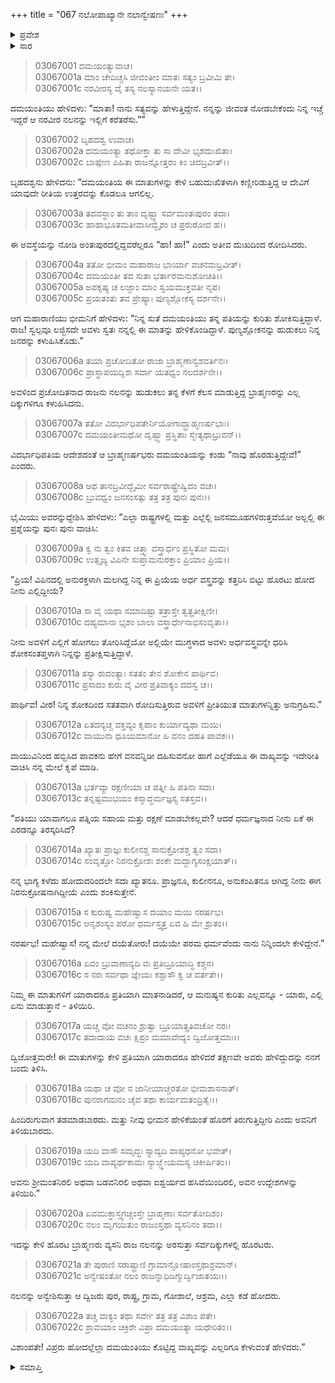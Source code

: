 +++
title = "067 ನಲೋಪಾಖ್ಯಾನೇ ನಲಾನ್ವೇಷಣಃ"
+++

<details><summary>ಪ್ರವೇಶ</summary>


।।   ಓಂ ಓಂ ನಮೋ ನಾರಾಯಣಾಯ।।   ಶ್ರೀ ವೇದವ್ಯಾಸಾಯ ನಮಃ ।।

ಶ್ರೀ ಕೃಷ್ಣದ್ವೈಪಾಯನ ವೇದವ್ಯಾಸ ವಿರಚಿತ  

**ಶ್ರೀ ಮಹಾಭಾರತ**

**ಆರಣ್ಯಕ ಪರ್ವ**

**ಇಂದ್ರಲೋಕಾಭಿಗಮನ ಪರ್ವ**

**ಅಧ್ಯಾಯ 67**

</details>


<details><summary>ಸಾರ</summary>

ನಲನನ್ನು ಹುಡುಕಲು ಬ್ರಾಹ್ಮಣರನ್ನು ಕಳುಹಿಸಿದ್ದುದು (1-7). ಹೊರಡುವಾಗ ದಮಯಂತಿಯು ಬ್ರಾಹ್ಮಣರಿಗೆ ಕೆಲವು ಪ್ರಶ್ನೆಗಳನ್ನಿತ್ತು ಈ ಪ್ರಶ್ನೆಗಳಿಗೆ ಉತ್ತರಿಸುವವನ ವಿವರಗಳನ್ನು ತಿಳಿದು ಬನ್ನಿ ಎಂದು ಹೇಳಿ ಕಳುಹಿಸುವುದು (8-22).

</details>


> 03067001 ದಮಯಂತ್ಯುವಾಚ।  
03067001a ಮಾಂ ಚೇದಿಚ್ಚಸಿ ಜೀವಂತೀಂ ಮಾತಃ ಸತ್ಯಂ ಬ್ರವೀಮಿ ತೇ।  
03067001c ನರವೀರಸ್ಯ ವೈ ತಸ್ಯ ನಲಸ್ಯಾನಯನೇ ಯತ।।

ದಮಯಂತಿಯು ಹೇಳಿದಳು: “ಮಾತಾ! ನಾನು ಸತ್ಯವನ್ನು ಹೇಳುತ್ತಿದ್ದೇನೆ. ನನ್ನನ್ನು ಜೀವಂತ ನೋಡಬೇಕೆಂದು ನಿನ್ನ ಇಚ್ಚೆ ಇದ್ದರೆ ಆ ನರವೀರ ನಲನನ್ನು ಇಲ್ಲಿಗೆ ಕರೆತರೆಸು.””

> 03067002 ಬೃಹದಶ್ವ ಉವಾಚ।  
03067002a ದಮಯಂತ್ಯಾ ತಥೋಕ್ತಾ ತು ಸಾ ದೇವೀ ಭೃಶದುಃಖಿತಾ।   
03067002c ಬಾಷ್ಪೇಣ ಪಿಹಿತಾ ರಾಜನ್ನೋತ್ತರಂ ಕಿಂ ಚಿದಬ್ರವೀತ್।।

ಬೃಹದಶ್ವನು ಹೇಳಿದನು: “ದಮಯಂತಿಯ ಈ ಮಾತುಗಳನ್ನು ಕೇಳಿ ಬಹುದುಃಖಿತಳಾಗಿ ಕಣ್ಣೀರಿಡುತ್ತಿದ್ದ ಆ ದೇವಿಗೆ ಯಾವುದೇ ರೀತಿಯ ಉತ್ತರವನ್ನು ಕೊಡಲೂ ಆಗಲಿಲ್ಲ.

> 03067003a ತದವಸ್ಥಾಂ ತು ತಾಂ ದೃಷ್ಟ್ವಾ ಸರ್ವಮಂತಃಪುರಂ ತದಾ।  
03067003c ಹಾಹಾಭೂತಮತೀವಾಸೀದ್ಭೃಶಂ ಚ ಪ್ರರುರೋದ ಹ।।

ಈ ಅವಸ್ಥೆಯನ್ನು ನೋಡಿ ಅಂತಃಪುರದಲ್ಲಿದ್ದವರೆಲ್ಲರೂ “ಹಾ! ಹಾ!” ಎಂದು ಅತೀವ ದುಃಖದಿಂದ ರೋದಿಸಿದರು.

> 03067004a ತತೋ ಭೀಮಂ ಮಹಾರಾಜ ಭಾರ್ಯಾ ವಚನಮಬ್ರವೀತ್।  
03067004c ದಮಯಂತೀ ತವ ಸುತಾ ಭರ್ತಾರಮನುಶೋಚತಿ।।  
03067005a ಅಪಕೃಷ್ಯ ಚ ಲಜ್ಜಾಂ ಮಾಂ ಸ್ವಯಮುಕ್ತವತೀ ನೃಪ।  
03067005c ಪ್ರಯತಂತು ತವ ಪ್ರೇಷ್ಯಾಃ ಪುಣ್ಯಶ್ಲೋಕಸ್ಯ ದರ್ಶನೇ।।

ಆಗ ಮಹಾರಾಣಿಯು ಭೀಮನಿಗೆ ಹೇಳಿದಳು: “ನಿನ್ನ ಸುತೆ ದಮಯಂತಿಯು ತನ್ನ ಪತಿಯನ್ನು ಕುರಿತು ಶೋಕಿಸುತ್ತಿದ್ದಾಳೆ. ರಾಜ! ಸ್ವಲ್ಪವೂ ಲಜ್ಜಿಸದೇ ಅವಳು ಸ್ವತಃ ನನ್ನಲ್ಲಿ ಈ ಮಾತನ್ನು ಹೇಳಿಕೊಂಡಿದ್ದಾಳೆ. ಪುಣ್ಯಶ್ಲೋಕನನ್ನು ಹುಡುಕಲು ನಿನ್ನ ಜನರನ್ನು ಕಳುಹಿಸಿಕೊಡು.”

> 03067006a ತಯಾ ಪ್ರಚೋದಿತೋ ರಾಜಾ ಬ್ರಾಹ್ಮಣಾನ್ವಶವರ್ತಿನಃ।  
03067006c ಪ್ರಾಸ್ಥಾಪಯದ್ದಿಶಃ ಸರ್ವಾ ಯತಧ್ವಂ ನಲದರ್ಶನೇ।।

ಅವಳಿಂದ ಪ್ರಚೋದಿತನಾದ ರಾಜನು ನಲನನ್ನು ಹುಡುಕಲು ತನ್ನ ಕೆಳಗೆ ಕೆಲಸ ಮಾಡುತ್ತಿದ್ದ ಬ್ರಾಹ್ಮಣರನ್ನು ಎಲ್ಲ ದಿಕ್ಕುಗಳಿಗೂ ಕಳುಹಿಸಿದನು.

> 03067007a ತತೋ ವಿದರ್ಭಾಧಿಪತೇರ್ನಿಯೋಗಾದ್ಬ್ರಾಹ್ಮಣರ್ಷಭಾಃ।  
03067007c ದಮಯಂತೀಮಥೋ ದೃಷ್ಟ್ವಾ ಪ್ರಸ್ಥಿತಾಃ ಸ್ಮೇತ್ಯಥಾಬ್ರುವನ್।।

ವಿದರ್ಭಾಧಿಪತಿಯ ಆದೇಶದಂತೆ ಆ ಬ್ರಾಹ್ಮಣರ್ಷಭರು ದಮಯಂತಿಯನ್ನು ಕಂಡು “ನಾವು ಹೊರಡುತ್ತಿದ್ದೇವೆ!” ಎಂದರು.

> 03067008a ಅಥ ತಾನಬ್ರವೀದ್ಭೈಮೀ ಸರ್ವರಾಷ್ಟ್ರೇಷ್ವಿದಂ ವಚಃ।  
03067008c ಬ್ರುವಧ್ವಂ ಜನಸಂಸತ್ಸು ತತ್ರ ತತ್ರ ಪುನಃ ಪುನಃ।।

ಭೈಮಿಯು ಅವರನ್ನುದ್ದೇಶಿಸಿ ಹೇಳಿದಳು: “ಎಲ್ಲಾ ರಾಷ್ಟ್ರಗಳಲ್ಲಿ ಮತ್ತು ಎಲ್ಲೆಲ್ಲಿ ಜನಸಮೂಹಗಳಿರುತ್ತವೆಯೋ ಅಲ್ಲಲ್ಲಿ ಈ ಪ್ರಶ್ನೆಯನ್ನು ಪುನಃ ಪುನಃ ವಾಚಿಸಿ:

> 03067009a ಕ್ವ ನು ತ್ವಂ ಕಿತವ ಚಿತ್ತ್ವಾ ವಸ್ತ್ರಾರ್ಧಂ ಪ್ರಸ್ಥಿತೋ ಮಮ।  
03067009c ಉತ್ಸೃಜ್ಯ ವಿಪಿನೇ ಸುಪ್ತಾಮನುರಕ್ತಾಂ ಪ್ರಿಯಾಂ ಪ್ರಿಯ।।

“ಪ್ರಿಯ! ವಿಪಿನದಲ್ಲಿ ಅನುರಕ್ತಳಾಗಿ ಮಲಗಿದ್ದ ನಿನ್ನ ಈ ಪ್ರಿಯೆಯ ಅರ್ಧ ವಸ್ತ್ರವನ್ನು ಕತ್ತರಿಸಿ ಬಿಟ್ಟು ಹೊರಟು ಹೋದ ನೀನು ಎಲ್ಲಿದ್ದೀಯೆ?

> 03067010a ಸಾ ವೈ ಯಥಾ ಸಮಾದಿಷ್ಟಾ ತತ್ರಾಸ್ತೇ ತ್ವತ್ಪ್ರತೀಕ್ಷಿಣೀ।  
03067010c ದಹ್ಯಮಾನಾ ಭೃಶಂ ಬಾಲಾ ವಸ್ತ್ರಾರ್ಧೇನಾಭಿಸಂವೃತಾ।।

ನೀನು ಅವಳಿಗೆ ಎಲ್ಲಿಗೆ ಹೋಗಲು ತೋರಿಸಿದ್ದೆಯೋ ಅಲ್ಲಿಯೇ ಮುಗ್ಧಳಾದ ಅವಳು ಅರ್ಧವಸ್ತ್ರವನ್ನೇ ಧರಿಸಿ ಶೋಕಸಂತಪ್ತಳಾಗಿ ನಿನ್ನನ್ನು ಪ್ರತೀಕ್ಷಿಸುತ್ತಿದ್ದಾಳೆ.

> 03067011a ತಸ್ಯಾ ರುದಂತ್ಯಾಃ ಸತತಂ ತೇನ ಶೋಕೇನ ಪಾರ್ಥಿವ।  
03067011c ಪ್ರಸಾದಂ ಕುರು ವೈ ವೀರ ಪ್ರತಿವಾಕ್ಯಂ ದದಸ್ವ ಚ।।

ಪಾರ್ಥಿವ! ವೀರ! ನಿನ್ನ ಶೋಕದಿಂದ ಸತತವಾಗಿ ರೋದಿಸುತ್ತಿರುವ ಅವಳಿಗೆ ಪ್ರೀತಿಯುತ ಮಾತುಗಳನ್ನಿತ್ತು ಅನುಗ್ರಹಿಸು.”

> 03067012a ಏತದನ್ಯಚ್ಚ ವಕ್ತವ್ಯಂ ಕೃಪಾಂ ಕುರ್ಯಾದ್ಯಥಾ ಮಯಿ।  
03067012c ವಾಯುನಾ ಧೂಯಮಾನೋ ಹಿ ವನಂ ದಹತಿ ಪಾವಕಃ।।

ವಾಯುವಿನಿಂದ ಹಬ್ಬಿಸಿದ ಪಾವಕನು ಹೇಗೆ ವನವನ್ನಿಡೀ ದಹಿಸುವನೋ ಹಾಗೆ ಎಲ್ಲೆಡೆಯೂ ಈ ವಾಖ್ಯವನ್ನು ಇದೇರೀತಿ ವಾಚಿಸಿ ನನ್ನ ಮೇಲೆ ಕೃಪೆ ಮಾಡಿ.

> 03067013a ಭರ್ತವ್ಯಾ ರಕ್ಷಣೀಯಾ ಚ ಪತ್ನೀ ಹಿ ಪತಿನಾ ಸದಾ।  
03067013c ತನ್ನಷ್ಟಮುಭಯಂ ಕಸ್ಮಾದ್ಧರ್ಮಜ್ಞಸ್ಯ ಸತಸ್ತವ।।

“ಪತಿಯು ಯಾವಾಗಲೂ ಪತ್ನಿಯ ಸಹಾಯ ಮತ್ತು ರಕ್ಷಣೆ ಮಾಡಬೇಕಲ್ಲವೇ? ಆದರೆ ಧರ್ಮಜ್ಞನಾದ ನೀನು ಏಕೆ ಈ ಎರಡನ್ನೂ ತಿರಸ್ಕರಿಸಿದೆ?

> 03067014a ಖ್ಯಾತಃ ಪ್ರಾಜ್ಞಃ ಕುಲೀನಶ್ಚ ಸಾನುಕ್ರೋಶಶ್ಚ ತ್ವಂ ಸದಾ।  
03067014c ಸಂವೃತ್ತೋ ನಿರನುಕ್ರೋಶಃ ಶಂಕೇ ಮದ್ಭಾಗ್ಯಸಂಕ್ಷಯಾತ್।।

ನನ್ನ ಭಾಗ್ಯ ಕಳೆದು ಹೋದುದರಿಂದಲೇ ಸದಾ ಖ್ಯಾತನೂ. ಪ್ರಾಜ್ಞನೂ, ಕುಲೀನನೂ, ಅನುಕಂಪಿತನೂ ಆಗಿದ್ದ ನೀನು ಈಗ ನಿರನುಕ್ರೋಷನಾಗಿದ್ದೀಯೆ ಎಂದು ಶಂಕಿಸುತ್ತೇನೆ.

> 03067015a ಸ ಕುರುಷ್ವ ಮಹೇಷ್ವಾಸ ದಯಾಂ ಮಯಿ ನರರ್ಷಭ।   
03067015c ಆನೃಶಂಸ್ಯಂ ಪರೋ ಧರ್ಮಸ್ತ್ವತ್ತ ಏವ ಹಿ ಮೇ ಶ್ರುತಂ।।

ನರರ್ಷಭ! ಮಹೇಷ್ವಾಸ! ನನ್ನ ಮೇಲೆ ದಯೆತೋರು! ದಯೆಯೇ ಪರಮ ಧರ್ಮವೆಂದು ನಾನು ನಿನ್ನಿಂದಲೇ ಕೇಳಿದ್ದೇನೆ.”

> 03067016a ಏವಂ ಬ್ರುವಾಣಾನ್ಯದಿ ವಃ ಪ್ರತಿಬ್ರೂಯಾದ್ಧಿ ಕಶ್ಚನ।  
03067016c ಸ ನರಃ ಸರ್ವಥಾ ಜ್ಞೇಯಃ ಕಶ್ಚಾಸೌ ಕ್ವ ಚ ವರ್ತತೇ।।

ನಿಮ್ಮ ಈ ಮಾತುಗಳಿಗೆ ಯಾರಾದರೂ ಪ್ರತಿಯಾಗಿ ಮಾತನಾಡಿದರೆ, ಆ ಮನುಷ್ಯನ ಕುರಿತು ಎಲ್ಲವನ್ನೂ - ಯಾರು, ಎಲ್ಲಿ ಏನು ಮಾಡುತ್ತಾನೆ - ತಿಳಿಯಿರಿ.

> 03067017a ಯಚ್ಚ ವೋ ವಚನಂ ಶ್ರುತ್ವಾ ಬ್ರೂಯಾತ್ಪ್ರತಿವಚೋ ನರಃ।  
03067017c ತದಾದಾಯ ವಚಃ ಕ್ಷಿಪ್ರಂ ಮಮಾವೇದ್ಯಂ ದ್ವಿಜೋತ್ತಮಾಃ।।

ದ್ವಿಜೋತ್ತಮರೇ! ಈ ಮಾತುಗಳನ್ನು ಕೇಳಿ ಪ್ರತಿಯಾಗಿ ಯಾರಾದರೂ ಹೇಳಿದರೆ ತಕ್ಷಣವೇ ಅವರು ಹೇಳಿದ್ದುದನ್ನು ನನಗೆ ಬಂದು ತಿಳಿಸಿ.

> 03067018a ಯಥಾ ಚ ವೋ ನ ಜಾನೀಯಾಚ್ಚರತೋ ಭೀಮಶಾಸನಾತ್।  
03067018c ಪುನರಾಗಮನಂ ಚೈವ ತಥಾ ಕಾರ್ಯಮತಂದ್ರಿತೈಃ।।

ಹಿಂದಿರುಗುವಾಗ ತಡಮಾಡಬಾರದು. ಮತ್ತು ನೀವು ಭೀಮನ ಹೇಳಿಕೆಯಂತೆ ಹೊರಗೆ ತಿರುಗುತ್ತಿದ್ದೀರಿ ಎಂದು ಅವನಿಗೆ ತಿಳಿಯಬಾರದು.

> 03067019a ಯದಿ ವಾಸೌ ಸಮೃದ್ಧಃ ಸ್ಯಾದ್ಯದಿ ವಾಪ್ಯಧನೋ ಭವೇತ್।  
03067019c ಯದಿ ವಾಪ್ಯರ್ಥಕಾಮಃ ಸ್ಯಾಜ್ಜ್ಞೇಯಮಸ್ಯ ಚಿಕೀರ್ಷಿತಂ।।

ಅವನು ಶ್ರೀಮಂತನಿರಲಿ ಅಥವಾ ಬಡವನಿರಲಿ ಅಥವಾ ಐಶ್ವರ್ಯದ ಹಸಿವೆಯಿಂದಿರಲಿ, ಅವನ ಉದ್ದೇಶಗಳನ್ನು ತಿಳಿಯಿರಿ.”

> 03067020a ಏವಮುಕ್ತಾಸ್ತ್ವಗಚ್ಚಂಸ್ತೇ ಬ್ರಾಹ್ಮಣಾಃ ಸರ್ವತೋದಿಶಂ।   
03067020c ನಲಂ ಮೃಗಯಿತುಂ ರಾಜಂಸ್ತಥಾ ವ್ಯಸನಿನಂ ತದಾ।।

ಇದನ್ನು ಕೇಳಿ ಹೊರಟ ಬ್ರಾಹ್ಮಣರು ವ್ಯಸನಿ ರಾಜ ನಲನನ್ನು ಅರಸುತ್ತಾ ಸರ್ವದಿಕ್ಕುಗಳಲ್ಲಿ ಹೊರಟರು.

> 03067021a ತೇ ಪುರಾಣಿ ಸರಾಷ್ಟ್ರಾಣಿ ಗ್ರಾಮಾನ್ಘೋಷಾಂಸ್ತಥಾಶ್ರಮಾನ್।  
03067021c ಅನ್ವೇಷಂತೋ ನಲಂ ರಾಜನ್ನಾಧಿಜಗ್ಮುರ್ದ್ವಿಜಾತಯಃ।।

ನಲನನ್ನು ಅನ್ವೇಶಿಸುತ್ತಾ ಆ ದ್ವಿಜರು ಪುರ, ರಾಷ್ಟ್ರ, ಗ್ರಾಮ, ಗೋಶಾಲೆ, ಆಶ್ರಮ, ಎಲ್ಲಾ ಕಡೆ ಹೋದರು.

> 03067022a ತಚ್ಚ ವಾಕ್ಯಂ ತಥಾ ಸರ್ವೇ ತತ್ರ ತತ್ರ ವಿಶಾಂ ಪತೇ।  
03067022c ಶ್ರಾವಯಾಂ ಚಕ್ರಿರೇ ವಿಪ್ರಾ ದಮಯಂತ್ಯಾ ಯಥೇರಿತಂ।।

ವಿಶಾಂಪತೇ! ವಿಪ್ರರು ಹೋದಲ್ಲೆಲ್ಲಾ ದಮಯಂತಿಯು ಕೊಟ್ಟಿದ್ದ ವಾಖ್ಯವನ್ನು ಎಲ್ಲರಿಗೂ ಕೇಳುವಂತೆ ಹೇಳಿದರು.”

<details><summary>ಸಮಾಪ್ತಿ</summary>


ಇತಿ ಶ್ರೀ ಮಹಾಭಾರತೇ ಆರಣ್ಯಕಪರ್ವಣಿ ಇಂದ್ರಲೋಕಾಭಿಗಮನಪರ್ವಣಿ ನಲೋಪಾಖ್ಯಾನೇ ನಲಾನ್ವೇಷಣೇ ಸಪ್ತಷಷ್ಟಿತಮೋಽಧ್ಯಾಯಃ।  
ಇದು ಮಹಾಭಾರತದ ಆರಣ್ಯಕಪರ್ವದಲ್ಲಿ ಇಂದ್ರಲೋಕಾಭಿಗಮನಪರ್ವದಲ್ಲಿ ನಲೋಪಾಖ್ಯಾನದಲ್ಲಿ ನಲಾನ್ವೇಷಣ ಎನ್ನುವ ಅರವತ್ತೇಳನೆಯ ಅಧ್ಯಾಯವು.



</details>
